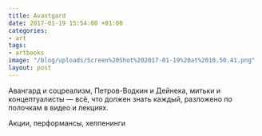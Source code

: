 ```yaml
---
title: Avantgard
date: 2017-01-19 15:54:00 +01:00
categories:
- art
tags:
- artbooks
image: "/blog/uploads/Screen%20Shot%202017-01-19%20at%2010.50.41.png"
layout: post
---
```


Авангард и соцреализм, Петров-Водкин и Дейнека, митьки и концептуалисты — всё, что должен знать каждый, разложено по полочкам в видео и лекциях.

Акции, перформансы, хеппенинги
